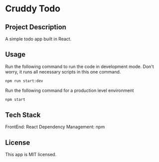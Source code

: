 # Cruddy Todo

## Project Description
A simple todo app built in React.

## Usage
Run the following command to run the code in development mode. Don't worry, it runs all necessary scripts in this one command.

```sh
npm run start:dev
```

Run the following command for a production level environment
```sh
npm start
```

## Tech Stack

FrontEnd: React
Dependency Management: npm


## License

This app is MIT licensed.
